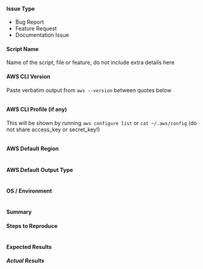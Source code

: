 <!---
Verify first that your issue/request is not already reported on GitHub.
Also test if the latest release, and master branch are affected too.
Check before deploy script
-->

#### Issue Type
<!--- Pick one below and delete the rest -->
 - Bug Report
 - Feature Request
 - Documentation Issue


#### Script Name
Name of the script, file or feature, do not include extra details here


#### AWS CLI Version
Paste verbatim output from `aws --version` between quotes below
```

```

#### AWS CLI Profile (if any)
This will be shown by running `aws configure list` or `cat ~/.aws/config` (do not share access_key or secret_key!)
```

```

#### AWS Default Region
```

```

#### AWS Default Output Type
```

```

#### OS / Environment
<!---
Mention the OS you are running the script from, and the OS you are
managing, or say "N/A" for anything that is not platform-specific.
Also mention the specific version of what you are trying to control.
-->
```

```

#### Summary
<!--- Explain the problem briefly -->


#### Steps to Reproduce
<!---
For bugs, show exactly how to reproduce the problem, using a minimal test-case.
For new features, show how the feature would be used.
-->


<!--- Paste examples or commands between quotes below -->
```bash

```

<!--- You can also paste gist.github.com links for larger files -->

#### Expected Results
<!--- What did you expect to happen when running the steps above? -->


##### Actual Results
<!--- What actually happened? If possible run with extra verbosity -->

<!--- Paste verbatim command output between quotes below -->
```

```
